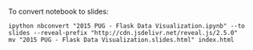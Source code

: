 To convert notebook to slides:

    ipython nbconvert "2015 PUG - Flask Data Visualization.ipynb" --to slides --reveal-prefix "http://cdn.jsdelivr.net/reveal.js/2.5.0"
    mv "2015 PUG - Flask Data Visualization.slides.html" index.html
    
